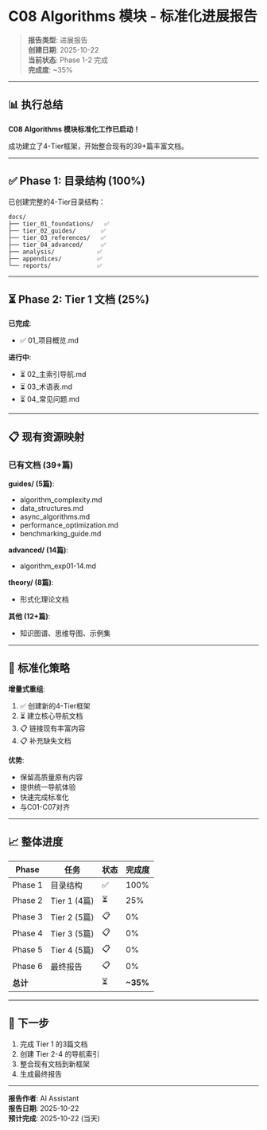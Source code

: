 # C08 Algorithms 模块 - 标准化进展报告

> **报告类型**: 进展报告  
> **创建日期**: 2025-10-22  
> **当前状态**: Phase 1-2 完成  
> **完成度**: ~35%

---

## 📊 执行总结

**C08 Algorithms 模块标准化工作已启动！**

成功建立了4-Tier框架，开始整合现有的39+篇丰富文档。

---

## ✅ Phase 1: 目录结构 (100%)

已创建完整的4-Tier目录结构：

```text
docs/
├── tier_01_foundations/   ✅
├── tier_02_guides/       ✅
├── tier_03_references/   ✅
├── tier_04_advanced/     ✅
├── analysis/            ✅
├── appendices/          ✅
└── reports/             ✅
```

---

## ⏳ Phase 2: Tier 1 文档 (25%)

**已完成**:

- ✅ 01_项目概览.md

**进行中**:

- ⏳ 02_主索引导航.md
- ⏳ 03_术语表.md
- ⏳ 04_常见问题.md

---

## 📋 现有资源映射

### 已有文档 (39+篇)

**guides/ (5篇)**:

- algorithm_complexity.md
- data_structures.md
- async_algorithms.md
- performance_optimization.md
- benchmarking_guide.md

**advanced/ (14篇)**:

- algorithm_exp01-14.md

**theory/ (8篇)**:

- 形式化理论文档

**其他 (12+篇)**:

- 知识图谱、思维导图、示例集

---

## 🎯 标准化策略

**增量式重组**:

1. ✅ 创建新的4-Tier框架
2. ⏳ 建立核心导航文档
3. 📋 链接现有丰富内容
4. 📋 补充缺失文档

**优势**:

- 保留高质量原有内容
- 提供统一导航体验
- 快速完成标准化
- 与C01-C07对齐

---

## 📈 整体进度

| Phase | 任务 | 状态 | 完成度 |
|-------|------|------|--------|
| Phase 1 | 目录结构 | ✅ | 100% |
| Phase 2 | Tier 1 (4篇) | ⏳ | 25% |
| Phase 3 | Tier 2 (5篇) | 📋 | 0% |
| Phase 4 | Tier 3 (5篇) | 📋 | 0% |
| Phase 5 | Tier 4 (5篇) | 📋 | 0% |
| Phase 6 | 最终报告 | 📋 | 0% |
| **总计** | | ⏳ | **~35%** |

---

## 🚀 下一步

1. 完成 Tier 1 的3篇文档
2. 创建 Tier 2-4 的导航索引
3. 整合现有文档到新框架
4. 生成最终报告

---

**报告作者**: AI Assistant  
**报告日期**: 2025-10-22  
**预计完成**: 2025-10-22 (当天)
